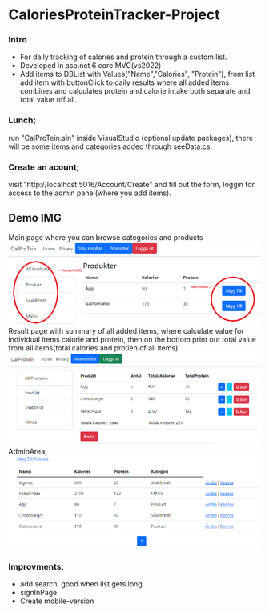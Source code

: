 # CaloriesProteinTracker-Project

### Intro
- For daily tracking of calories and protein through a custom list.
- Developed in asp.net 6 core MVC(vs2022)
- Add items to DBList with Values("Name","Calories", "Protein"), from list add item with buttonClick to daily results where all added items combines and calculates protein and calorie intake both separate and total value off all.

### Lunch;
run "CalProTein.sln" inside VisualStudio (optional update packages), there will be some items and categories added through seeData.cs.
### Create an acount;
visit "http://localhost:5016/Account/Create" and fill out the form, loggin for access to the admin panel(where you add items).

## Demo IMG
Main page where you can browse categories and products
![MainPage](imgDemo/main.png)
Result page with summary of all added items, where calculate value for individual items calorie and protein, then on the bottom print out total value from all items(total calories and protien of all items).
![Results](imgDemo/results.png)
AdminArea;
![Results](imgDemo/admin.png)


### Improvments;
- add search, good when list gets long.
- signInPage.
- Create mobile-version
